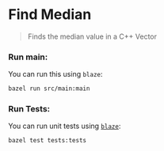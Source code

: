 # Find Median
> Finds the median value in a C++ Vector

### Run main:

You can run this using `blaze`:

```bash
bazel run src/main:main
```

### Run Tests:
You can run unit tests using [`blaze`](#installing-bazel):

```bash
bazel test tests:tests
```
